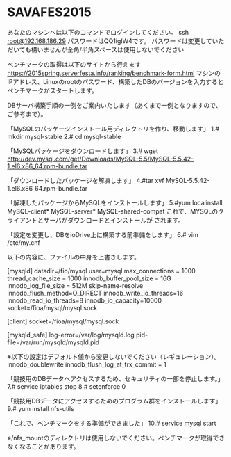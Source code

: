 # SAVAFES2015

あなたのマシンへは以下のコマンドでログインしてください。
ssh root@192.168.186.29
パスワードはQQ1igIW4です。
パスワードは変更していただいても構いませんが全角/半角スペースは使用しないでください

ベンチマークの取得は以下のサイトから行えます
https://2015spring.serverfesta.info/ranking/benchmark-form.html
マシンのIPアドレス、Linuxのrootのパスワード、構築したDBのバージョンを入力するとベンチマークがスタートします。

DBサーバ構築手順の一例をご案内いたします（あくまで一例となりますので、ご参考まで）。

「MySQLのパッケージインストール用ディレクトリを作り、移動します」
1.# mkdir mysql-stable
2.# cd mysql-stable

「MySQLパッケージをダウンロードします」
3.# wget http://dev.mysql.com/get/Downloads/MySQL-5.5/MySQL-5.5.42-1.el6.x86_64.rpm-bundle.tar

「ダウンロードしたパッケージを解凍します」
4.#tar xvf MySQL-5.5.42-1.el6.x86_64.rpm-bundle.tar

「解凍したパッケージからMySQLをインストールします」
5.#yum localinstall MySQL-client* MySQL-server* MySQL-shared-compat
これで、MYSQLのクライアントとサーバがダウンロードとインストールが
されます。

「設定を変更し、DBをioDrive上に構築する前準備をします」
6.# vim /etc/my.cnf

以下の内容に、ファイルの中身を上書きします。

[mysqld]
datadir=/fio/mysql
user=mysql
max_connections = 1000
thread_cache_size = 1000
innodb_buffer_pool_size = 16G
innodb_log_file_size = 512M
skip-name-resolve
innodb_flush_method=O_DIRECT
innodb_write_io_threads=16
innodb_read_io_threads=8
innodb_io_capacity=10000
socket=/fioa/mysql/mysql.sock

[client]
socket=/fioa/mysql/mysql.sock

[mysqld_safe]
log-error=/var/log/mysqld.log
pid-file=/var/run/mysqld/mysqld.pid

※以下の設定はデフォルト値から変更しないでください（レギュレーション）。
innodb_doublewrite
innodb_flush_log_at_trx_commit = 1


「競技用のDBデータへアクセスするため、セキュリティの一部を停止します。」
7.# service iptables stop
8.# setenforce 0

「競技用DBデータにアクセスするためのプログラム群をインストールします」
9.# yum install nfs-utils

「これで、ベンチマークをする準備ができました」
10.# service mysql start

※/nfs_mountのディレクトリは使用しないでください。ベンチマークが取得できなくなることがあります。
